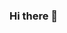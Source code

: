 ### Hi there 👋

<!--
**thiebautremy/thiebautremy** is a ✨ _special_ ✨ repository because its `README.md` (this file) appears on your GitHub profile.

- 🎓🎓 I’m currently learning HTML/CSS/Javascript/Boostrap/Php/mySQL/JQuery/ReactJS/ and lot of others interestings languages in that wonderful web development's world...
- 🙂-> It's me, hairless, always smiling, 32 years old, 2 kids.
- 🧡 Love nature, travels, football (⚠ not soccer ⚠), fitness, eco-friendliness.
-->
